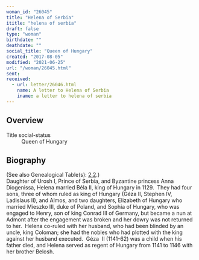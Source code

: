 ```yaml
---
woman_id: "26045"
title: "Helena of Serbia"
ititle: "helena of serbia"
draft: false
type: "woman"
birthdate: ""
deathdate: ""
social_title: "Queen of Hungary"
created: "2017-08-05"
modified: "2021-06-25"
url: "/woman/26045.html"
sent:
received:
  - url: letter/26046.html
    name: A letter to Helena of Serbia
    iname: a letter to helena of serbia
---
```

<h2 class="mt-4">Overview</h2><dt>Title social-status</dt><dd>Queen of Hungary</dd><h2 class="mt-4">Biography</h2><p>(See also Genealogical Table(s): <a href="https://epistolae.ctl.columbia.edu/content/genealogy-mieszko#n26045">2.2</a>.)<br>
Daughter of Urosh I, Prince of Serbia, and Byzantine princess Anna Diogenissa, Helena married Béla II, king of Hungary in 1129.&nbsp; They had four sons, three of whom ruled as king of Hungary (Géza II, Stephen IV, Ladislaus II), and Almos, and two daughters, Elizabeth of Hungary who married Mieszko III, duke of Poland, and Sophia of Hungary, who was engaged to Henry, son of king Conrad III of Germany, but became a nun at Admont after the engagement was broken and her dowry was not returned to her. &nbsp;Helena co-ruled with her husband, who had been blinded by an uncle, king Coloman; she had the nobles who had plotted with the king against her husband executed.&nbsp; Géza &nbsp;II (1141-62) was a child when his father died, and Helena served as regent of Hungary from 1141 to 1146 with her brother Belosh.</p><p>&nbsp;</p>